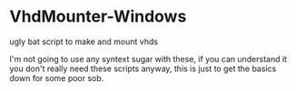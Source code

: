 # VhdMounter-Windows
ugly bat script to make and mount vhds 

I'm not going to use any syntext sugar with these, if you can understand it you don't really need these scripts anyway, this is just to get the basics down for some poor sob. 
